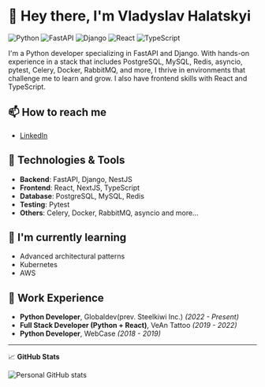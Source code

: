 # 👋 Hey there, I'm Vladyslav Halatskyi

![Python](https://img.shields.io/badge/-Python-3776AB?style=flat&logo=python&logoColor=white)
![FastAPI](https://img.shields.io/badge/-FastAPI-005571?style=flat&logo=fastapi&logoColor=white)
![Django](https://img.shields.io/badge/-Django-092E20?style=flat&logo=django&logoColor=white)
![React](https://img.shields.io/badge/-React-61DAFB?style=flat&logo=react&logoColor=white)
![TypeScript](https://img.shields.io/badge/-TypeScript-3178C6?style=flat&logo=typescript&logoColor=white)

I'm a Python developer specializing in FastAPI and Django. With hands-on experience in a stack that includes PostgreSQL, MySQL, Redis, asyncio, pytest, Celery, Docker, RabbitMQ, and more, I thrive in environments that challenge me to learn and grow. I also have frontend skills with React and TypeScript.

## 📫 How to reach me

- [LinkedIn](https://www.linkedin.com/in/halatskyi-vladyslav)

## 🔧 Technologies & Tools

- **Backend**: FastAPI, Django, NestJS
- **Frontend**: React, NextJS, TypeScript
- **Database**: PostgreSQL, MySQL, Redis
- **Testing**: Pytest
- **Others**: Celery, Docker, RabbitMQ, asyncio and more...

## 🌱 I'm currently learning

- Advanced architectural patterns
- Kubernetes
- AWS

## 💼 Work Experience

- **Python Developer**, Globaldev(prev. Steelkiwi Inc.) _(2022 - Present)_
- **Full Stack Developer (Python + React)**, VeAn Tattoo _(2019 - 2022)_
- **Python Developer**, WebCase _(2018 - 2019)_

---

📈 **GitHub Stats**

![Personal GitHub stats](https://github-readme-stats-tan-delta.vercel.app/api?username=floydya&show_icons=true&theme=transparent&custom_title=Personal%20GitHub%20Stats)

